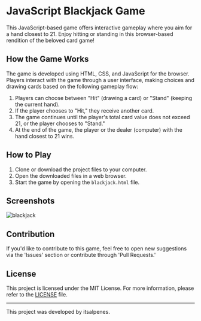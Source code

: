 # JavaScript Blackjack Game
This JavaScript-based game offers interactive gameplay where you aim for a hand closest to 21. Enjoy hitting or standing in this browser-based rendition of the beloved card game!

## How the Game Works

The game is developed using HTML, CSS, and JavaScript for the browser. Players interact with the game through a user interface, making choices and drawing cards based on the following gameplay flow:

1. Players can choose between "Hit" (drawing a card) or "Stand" (keeping the current hand).
2. If the player chooses to "Hit," they receive another card.
3. The game continues until the player's total card value does not exceed 21, or the player chooses to "Stand."
4. At the end of the game, the player or the dealer (computer) with the hand closest to 21 wins.

## How to Play

1. Clone or download the project files to your computer.
2. Open the downloaded files in a web browser.
3. Start the game by opening the `blackjack.html` file.

## Screenshots

![blackjack](https://github.com/itsalpenes/javascript-blackjack-game/assets/138137265/7281b0cf-81ca-43b0-b78e-cbafd31e71b6)


## Contribution

If you'd like to contribute to this game, feel free to open new suggestions via the 'Issues' section or contribute through 'Pull Requests.'

## License

This project is licensed under the MIT License. For more information, please refer to the [LICENSE](LICENSE) file.

---

This project was developed by itsalpenes.
